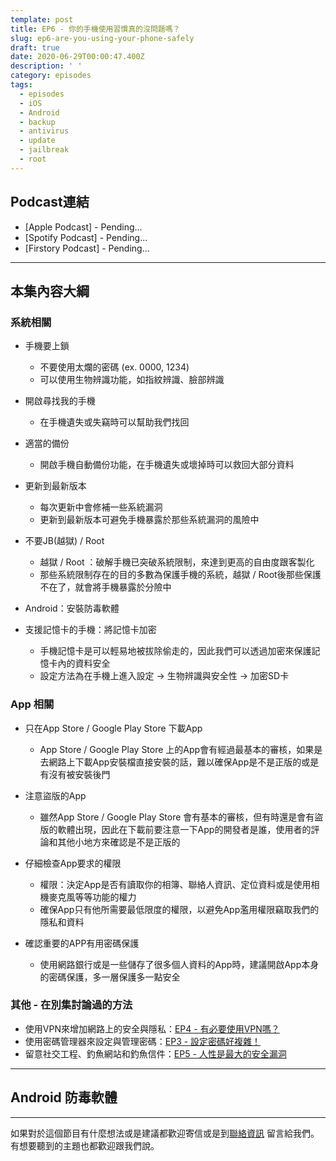 ```yaml
---
template: post
title: EP6 - 你的手機使用習慣真的沒問題嗎？
slug: ep6-are-you-using-your-phone-safely
draft: true
date: 2020-06-29T00:00:47.400Z
description: ' '
category: episodes
tags:
  - episodes
  - iOS
  - Android
  - backup
  - antivirus
  - update
  - jailbreak
  - root
---
```

## Podcast連結

* \[Apple Podcast] - Pending...
* \[Spotify Podcast] - Pending...
* \[Firstory Podcast] - Pending...

- - -

## 本集內容大綱

### 系統相關

* 手機要上鎖

  * 不要使用太爛的密碼 (ex. 0000, 1234)
  * 可以使用生物辨識功能，如指紋辨識、臉部辨識
* 開啟尋找我的手機

  * 在手機遺失或失竊時可以幫助我們找回
* 適當的備份

  * 開啟手機自動備份功能，在手機遺失或壞掉時可以救回大部分資料
* 更新到最新版本

  * 每次更新中會修補一些系統漏洞
  * 更新到最新版本可避免手機暴露於那些系統漏洞的風險中
* 不要JB(越獄) / Root

  * 越獄 / Root ：破解手機已突破系統限制，來達到更高的自由度跟客製化
  * 那些系統限制存在的目的多數為保護手機的系統，越獄 / Root後那些保護不在了，就會將手機暴露於分險中
* Android：安裝防毒軟體
* 支援記憶卡的手機：將記憶卡加密

  * 手機記憶卡是可以輕易地被拔除偷走的，因此我們可以透過加密來保護記憶卡內的資料安全
  * 設定方法為在手機上進入設定 → 生物辨識與安全性 → 加密SD卡

### App 相關

* 只在App Store / Google Play Store 下載App

  * App Store / Google Play Store 上的App會有經過最基本的審核，如果是去網路上下載App安裝檔直接安裝的話，難以確保App是不是正版的或是有沒有被安裝後門
* 注意盜版的App

  * 雖然App Store / Google Play Store 會有基本的審核，但有時還是會有盜版的軟體出現，因此在下載前要注意一下App的開發者是誰，使用者的評論和其他小地方來確認是不是正版的
* 仔細檢查App要求的權限

  * 權限：決定App是否有讀取你的相簿、聯絡人資訊、定位資料或是使用相機麥克風等等功能的權力
  * 確保App只有他所需要最低限度的權限，以避免App濫用權限竊取我們的隱私和資料
* 確認重要的APP有用密碼保護

  * 使用網路銀行或是一些儲存了很多個人資料的App時，建議開啟App本身的密碼保護，多一層保護多一點安全

### 其他 - 在別集討論過的方法

* 使用VPN來增加網路上的安全與隱私：[EP4 - 有必要使用VPN嗎？](/posts/ep4-do-we-need-vpn)
* 使用密碼管理器來設定與管理密碼：[EP3 - 設定密碼好複雜！](/posts/EP3-why-does-password-has-to-be-so-complicated)
* 留意社交工程、釣魚網站和釣魚信件：[EP5 - 人性是最大的安全漏洞](/posts/ep5-the-greatest-vulnerability-is-you-and-me)

- - -

## Android 防毒軟體

- - -

如果對於這個節目有什麼想法或是建議都歡迎寄信或是到[聯絡資訊](/pages/contacts) 留言給我們。 有想要聽到的主題也都歡迎跟我們說。